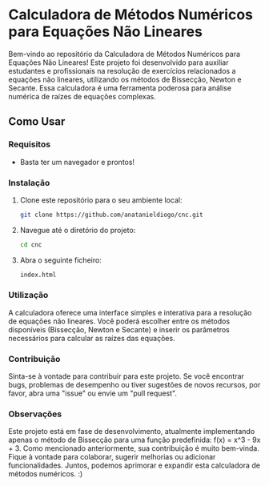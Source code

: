 # Calculadora de Métodos Numéricos para Equações Não Lineares

Bem-vindo ao repositório da Calculadora de Métodos Numéricos para Equações Não Lineares! Este projeto foi desenvolvido para auxiliar estudantes e profissionais na resolução de exercícios relacionados a equações não lineares, utilizando os métodos de Bissecção, Newton e Secante. Essa calculadora é uma ferramenta poderosa para análise numérica de raízes de equações complexas.

## Como Usar

### Requisitos

- Basta ter um navegador e prontos!

### Instalação

1. Clone este repositório para o seu ambiente local:

   ```bash
   git clone https://github.com/anatanieldiogo/cnc.git
   
2. Navegue até o diretório do projeto:
   
   ```bash
   cd cnc

3. Abra o seguinte ficheiro:

    ```bash
   index.html
    
### Utilização

A calculadora oferece uma interface simples e interativa para a resolução de equações não lineares. Você poderá escolher entre os métodos disponíveis (Bissecção, Newton e Secante) e inserir os parâmetros necessários para calcular as raízes das equações.
  
### Contribuição

Sinta-se à vontade para contribuir para este projeto. Se você encontrar bugs, problemas de desempenho ou tiver sugestões de novos recursos, por favor, abra uma "issue" ou envie um "pull request".

### Observações

Este projeto está em fase de desenvolvimento, atualmente implementando apenas o método de Bissecção para uma função predefinida:  f(x) = x^3 - 9x + 3. Como mencionado anteriormente, sua contribuição é muito bem-vinda. Fique à vontade para colaborar, sugerir melhorias ou adicionar funcionalidades. Juntos, podemos aprimorar e expandir esta calculadora de métodos numéricos. :)



